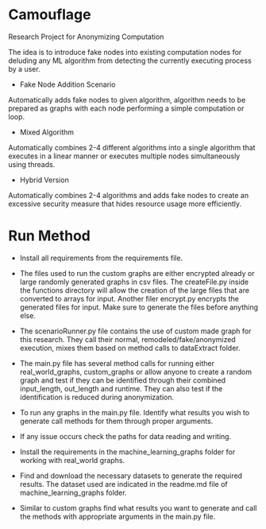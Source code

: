 # Camouflage
Research Project for Anonymizing Computation

The idea is to introduce fake nodes into existing computation nodes for deluding any ML algorithm from detecting
the currently executing process by a user.

* Fake Node Addition Scenario

Automatically adds fake nodes to given algorithm, algorithm needs to be prepared as graphs with each node performing a simple computation or loop.

* Mixed Algorithm

Automatically combines 2-4 different algorithms into a single algorithm that executes in a linear manner or executes multiple nodes simultaneously using threads.

* Hybrid Version

Automatically combines 2-4 algorithms and adds fake nodes to create an excessive security measure that hides resource usage more efficiently. 

# Run Method
* Install all requirements from the requirements file.

* The files used to run the custom graphs are either encrypted already or large randomly generated graphs in csv files. The createFile.py inside the functions directory will allow the creation of the large files that are converted to arrays for input. Another filer encrypt.py encrypts the generated files for input. Make sure to generate the files before anything else.

* The scenarioRunner.py file contains the use of custom made graph for this research. They call their normal, remodeled/fake/anonymized execution, mixes them based on method calls to dataExtract folder. 

* The main.py file has several method calls for running either real_world_graphs, custom_graphs or allow anyone to create a random graph and test if they can be identified through their combined input_length, out_length and runtime. They can also test if the identification is reduced during anonymization. 

* To run any graphs in the main.py file. Identify what results you wish to generate call methods for them through proper arguments. 

* If any issue occurs check the paths for data reading and writing.

* Install the requirements in the machine_learning_graphs folder for working with real_world graphs.

* Find and download the necessary datasets to generate the required results. The dataset used are indicated in the readme.md file of machine_learning_graphs folder. 

* Similar to custom graphs find what results you want to generate and call the methods with appropriate arguments in the main.py file.
 
